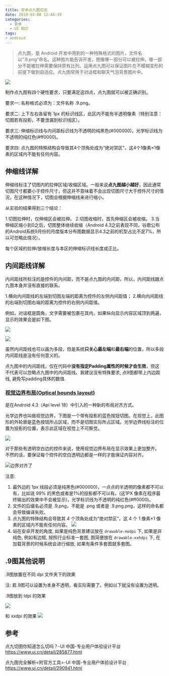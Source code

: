 ```yaml
---
title: 安卓点九图切法
date: 2019-03-08 12:44:19
categories:
  - 安卓
  - UI 知识
tags:
- android
---
```


> 点九图，是 Android 开发中用到的一种特殊格式的图片，文件名以”.9.png“命名。这种图片能告诉开发，图像哪一部分可以被拉伸，哪一部分不能被拉伸需要保持原有比列。运用点九图可以保证图片在不模糊变形的前提下做到自适应。点九图常用于对话框和聊天气泡背景图片中。

![](https://upload-images.jianshu.io/upload_images/1662509-b524bf2b759fd68e.png?imageMogr2/auto-orient/strip%7CimageView2/2/w/1240)

制作点九图有四个硬性要求，只要满足这四点，点九图就可以被正确识别。

要求一:
名称格式必须为：文件名称 .9.png。

要求二:
上下左右各留有 1px 的标识线区，此区内不能有半透明像素（特别注意：切图若有投影，不要泄漏到标识线区）。

要求三:
伸缩标识线与内间距标识线为不透明的纯黑色(#000000)，光学标识线为不透明的纯红色(#ff0000)。

要求四:
点九图的特殊结构会导致其4个顶角处成为“绝对禁区”，这4个1像素×1像素的区域内不能有任何内容。

## 伸缩线详解

伸缩线标注了切图内的拉伸区域/收缩区域。一般来说**点九图越小越好**，因此通常切图尺寸都要小于控件尺寸，但这并不意味着不会出现切图尺寸大于控件尺寸的情况，在这种情况下，切图会根据伸缩线来进行缩小。

从实验的结果得到三个结论：

1.切图拉伸时，仅伸缩区会被拉伸。
2.切图收缩时，首先伸缩区会被收缩。
3.当伸缩区缩小到0之后，切图整体继续收缩（Android 4.3之前表现不同，谷歌公布的Android系统9月份的月度版本分布图数据显示4.3之前的机型占比不足7%，所以可忽略此情况）。

每个区域的拉伸/放缩长度与本区的伸缩标识线长度成正比。

## 内间距线详解

内间距线所标注的是控件的内间距，而不是点九图的内间距，所以，内间距线跟点九图本身并没有直接的联系。

1.横向内间距线的左端到切图左端的距离为控件的左侧内间距值；
2.横向内间距线的右端到切图右端的距离为控件的右侧内间距值。

例如，对话框是圆角，文字需要被包裹在其内，如果纵向显示内容区域顶到两遍，显示的效果会是如下图。

![](https://upload-images.jianshu.io/upload_images/1662509-be9fcafded54c813.png?imageMogr2/auto-orient/strip%7CimageView2/2/w/1240)

![](https://upload-images.jianshu.io/upload_images/1662509-1371316a7000ced7.png?imageMogr2/auto-orient/strip%7CimageView2/2/w/1240)

虽然内间距线也可以画为多段，但是系统**只关心最左端**和**最右端**的位置，所以多段内间距线是没有任何意义的。

点九图中的内间距线，仅在代码中**没有指定Padding属性的时候才会生效**，但这不代表可以忽略点九图中的内间距线。我建议没有特殊要求,  点9图都带上内边距线, 避免写padding具体的数值.

### [视觉边界布局(Optical bounds layout)](http://blog.chengyunfeng.com/?p=512 "Android 4.3中的视觉边界布局(Optical bounds layout)")

是在Android 4.3（Api level 18）中引入的一种新的布局对齐方式。

光学边界也叫做视觉边界，下图是一个带有投影的蓝色按钮切图。在视觉上，此图形的外轮廓是蓝色按钮所占区域，而不是切图实际所占区域。光学边界线标注的位置为投影的位置，表示此区域在视觉上不可察觉。

![](https://upload-images.jianshu.io/upload_images/1662509-909f4d5ceb32908c.png?imageMogr2/auto-orient/strip%7CimageView2/2/w/1240)

对于那些有透明空白边的控件来说，使用视觉边界布局在显示效果上更加整齐。 不然的话，要保证每个控件的空白透明边都是一样的才能保证内容对齐。

![边界对齐了](https://upload-images.jianshu.io/upload_images/1662509-71a4956b4af4cd8a.png?imageMogr2/auto-orient/strip%7CimageView2/2/w/1240)

注意:

1. 最外边的 1px 线段必须是纯黑色(#000000)，一点点的半透明的像素都不可以有，比如说 99% 的黑色或者是1%的投影都不可以有。(这1PX 像素在程序最终输出的效果中不会被显示)，光学标识线为不透明的纯红色(#ff0000)。
2. 文件的后缀名必须是 .9.png，不能是 .png 或者是 .9.png.png，这样的命名都会导致编译失败。
3. 点九图的特殊结构会导致其 4 个顶角处成为“绝对禁区”，这 4 个 1 像素×1 像素的区域内不能有任何内容。
![](https://upload-images.jianshu.io/upload_images/1662509-cfdd9add7adb6813.png?imageMogr2/auto-orient/strip%7CimageView2/2/w/1240)
4. 站在安卓开发的角度, 如果是纯色背景建议放在 `drawable-nodpi` 下, 如果是非纯色, 例如有边框, 按照行业标准一套图, 图简便放在 `drawable-xxhdpi` 下,  在加载背景的时候系统会进行缩放, 如果有条件多套图就多套图。

## .9图其他说明

.9图放置在不同 dpi 文件夹下的效果

注: 若.9图可以设置为本身不透明，看实际需要了。例如以下就没有设置为透明。

.9图放到 ldpi 的效果

![](https://upload-images.jianshu.io/upload_images/1662509-4acaffe6f3eff474.png?imageMogr2/auto-orient/strip%7CimageView2/2/w/1240)

和 xxdpi 的效果
![](https://upload-images.jianshu.io/upload_images/1662509-3d7b85146d5a1e2b.png?imageMogr2/auto-orient/strip%7CimageView2/2/w/1240)

## 参考

点九切图你知道怎么切吗？-UI 中国-专业用户体验设计平台
<https://www.ui.cn/detail/285877.html>

点九图完全解析<附官方工具>-UI 中国-专业用户体验设计平台
<https://www.ui.cn/detail/290941.html>

